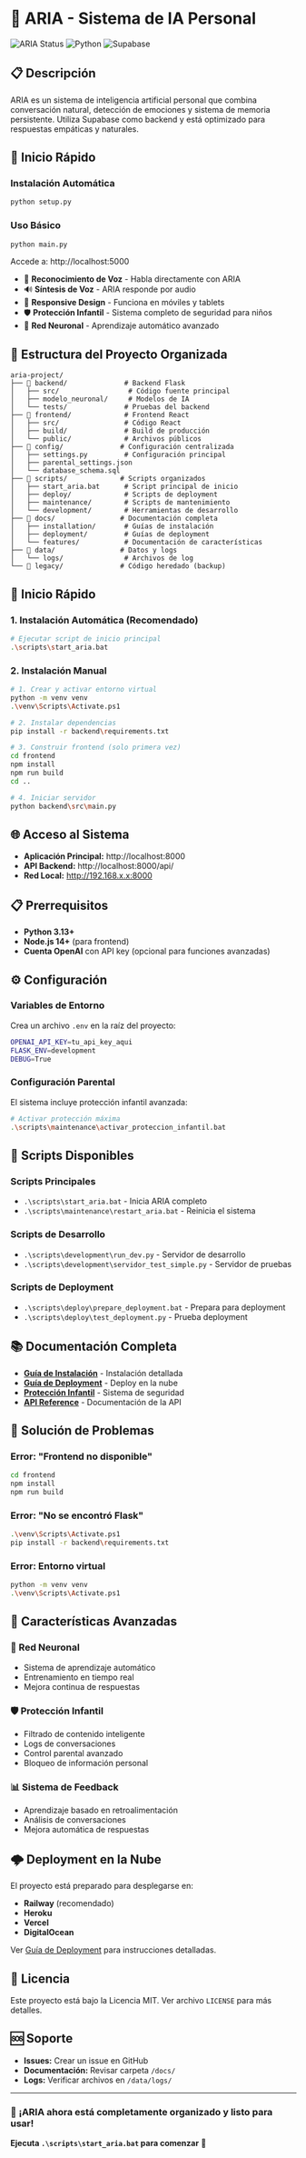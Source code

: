 # 🤖 ARIA - Sistema de IA Personal

![ARIA Status](https://img.shields.io/badge/Status-Funcional-green)
![Python](https://img.shields.io/badge/Python-3.8+-blue)
![Supabase](https://img.shields.io/badge/Database-Supabase-green)

## 📋 Descripción

ARIA es un sistema de inteligencia artificial personal que combina conversación natural, detección de emociones y sistema de memoria persistente. Utiliza Supabase como backend y está optimizado para respuestas empáticas y naturales.

## 🚀 Inicio Rápido

### Instalación Automática
```bash
python setup.py
```

### Uso Básico
```bash
python main.py
```
Accede a: http://localhost:5000
- 🎤 **Reconocimiento de Voz** - Habla directamente con ARIA
- 🔊 **Síntesis de Voz** - ARIA responde por audio
- 📱 **Responsive Design** - Funciona en móviles y tablets
- 🛡️ **Protección Infantil** - Sistema completo de seguridad para niños
- 🧠 **Red Neuronal** - Aprendizaje automático avanzado

## 📁 Estructura del Proyecto Organizada

```
aria-project/
├── 📂 backend/              # Backend Flask
│   ├── src/                 # Código fuente principal
│   ├── modelo_neuronal/     # Modelos de IA
│   └── tests/              # Pruebas del backend
├── 📂 frontend/             # Frontend React
│   ├── src/                # Código React
│   ├── build/              # Build de producción  
│   └── public/             # Archivos públicos
├── 📂 config/              # Configuración centralizada
│   ├── settings.py         # Configuración principal
│   ├── parental_settings.json
│   └── database_schema.sql
├── 📂 scripts/             # Scripts organizados
│   ├── start_aria.bat      # Script principal de inicio
│   ├── deploy/             # Scripts de deployment
│   ├── maintenance/        # Scripts de mantenimiento
│   └── development/        # Herramientas de desarrollo
├── 📂 docs/                # Documentación completa
│   ├── installation/       # Guías de instalación
│   ├── deployment/         # Guías de deployment
│   └── features/           # Documentación de características
├── 📂 data/                # Datos y logs
│   └── logs/               # Archivos de log
└── 📂 legacy/              # Código heredado (backup)
```

## 🚀 Inicio Rápido

### **1. Instalación Automática (Recomendado)**
```bash
# Ejecutar script de inicio principal
.\scripts\start_aria.bat
```

### **2. Instalación Manual**
```bash
# 1. Crear y activar entorno virtual
python -m venv venv
.\venv\Scripts\Activate.ps1

# 2. Instalar dependencias
pip install -r backend\requirements.txt

# 3. Construir frontend (solo primera vez)
cd frontend
npm install
npm run build
cd ..

# 4. Iniciar servidor
python backend\src\main.py
```

## 🌐 Acceso al Sistema

- **Aplicación Principal:** http://localhost:8000
- **API Backend:** http://localhost:8000/api/
- **Red Local:** http://192.168.x.x:8000

## 📋 Prerrequisitos

- **Python 3.13+**
- **Node.js 14+** (para frontend)
- **Cuenta OpenAI** con API key (opcional para funciones avanzadas)

## ⚙️ Configuración

### Variables de Entorno
Crea un archivo `.env` en la raíz del proyecto:
```bash
OPENAI_API_KEY=tu_api_key_aqui
FLASK_ENV=development
DEBUG=True
```

### Configuración Parental
El sistema incluye protección infantil avanzada:
```bash
# Activar protección máxima
.\scripts\maintenance\activar_proteccion_infantil.bat
```

## 🔧 Scripts Disponibles

### Scripts Principales
- `.\scripts\start_aria.bat` - Inicia ARIA completo
- `.\scripts\maintenance\restart_aria.bat` - Reinicia el sistema

### Scripts de Desarrollo
- `.\scripts\development\run_dev.py` - Servidor de desarrollo
- `.\scripts\development\servidor_test_simple.py` - Servidor de pruebas

### Scripts de Deployment
- `.\scripts\deploy\prepare_deployment.bat` - Prepara para deployment
- `.\scripts\deploy\test_deployment.py` - Prueba deployment

## 📚 Documentación Completa

- **[Guía de Instalación](docs/installation/)** - Instalación detallada
- **[Guía de Deployment](docs/deployment/)** - Deploy en la nube
- **[Protección Infantil](docs/features/)** - Sistema de seguridad
- **[API Reference](docs/api/)** - Documentación de la API

## 🐛 Solución de Problemas

### Error: "Frontend no disponible"
```bash
cd frontend
npm install
npm run build
```

### Error: "No se encontró Flask"
```bash
.\venv\Scripts\Activate.ps1
pip install -r backend\requirements.txt
```

### Error: Entorno virtual
```bash
python -m venv venv
.\venv\Scripts\Activate.ps1
```

## 🎯 Características Avanzadas

### 🧠 Red Neuronal
- Sistema de aprendizaje automático
- Entrenamiento en tiempo real
- Mejora continua de respuestas

### 🛡️ Protección Infantil
- Filtrado de contenido inteligente
- Logs de conversaciones
- Control parental avanzado
- Bloqueo de información personal

### 📊 Sistema de Feedback
- Aprendizaje basado en retroalimentación
- Análisis de conversaciones
- Mejora automática de respuestas

## 🌩️ Deployment en la Nube

El proyecto está preparado para desplegarse en:
- **Railway** (recomendado)
- **Heroku**
- **Vercel**
- **DigitalOcean**

Ver [Guía de Deployment](docs/deployment/DEPLOYMENT_GUIDE.md) para instrucciones detalladas.

## 📄 Licencia

Este proyecto está bajo la Licencia MIT. Ver archivo `LICENSE` para más detalles.

## 🆘 Soporte

- **Issues:** Crear un issue en GitHub
- **Documentación:** Revisar carpeta `/docs/`
- **Logs:** Verificar archivos en `/data/logs/`

---

### 🎉 **¡ARIA ahora está completamente organizado y listo para usar!**

**Ejecuta `.\scripts\start_aria.bat` para comenzar** 🚀